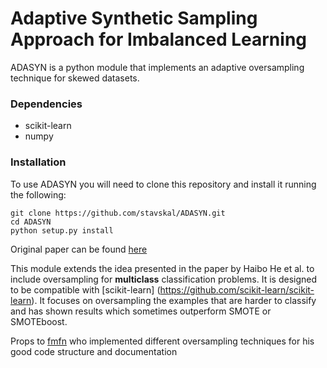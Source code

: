 # Adaptive Synthetic Sampling Approach for Imbalanced Learning 

ADASYN is a python module that implements an adaptive oversampling technique for skewed datasets.

### Dependencies
* scikit-learn
* numpy

### Installation

To use ADASYN you will need to clone this repository and install it running the following:

    git clone https://github.com/stavskal/ADASYN.git
    cd ADASYN
    python setup.py install
    
Original paper can be found [here](http://ieeexplore.ieee.org/xpl/login.jsp?tp=&arnumber=4633969&url=http://ieeexplore.ieee.org/xpls/abs_all.jsp%3Farnumber%3D4633969) 

This module extends the idea presented in the paper by Haibo He et al. to include oversampling for **multiclass** classification problems. It is designed to be compatible with [scikit-learn] (https://github.com/scikit-learn/scikit-learn). It focuses on oversampling the examples that are harder to classify and has shown results which sometimes outperform SMOTE or SMOTEboost.

Props to [fmfn](https://github.com/fmfn) who implemented different oversampling techniques for his good code structure and documentation

